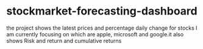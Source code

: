 # stockmarket-forecasting-dashboard
the project shows the latest prices and percentage daily change for stocks I am currently focusing on which are apple, microsoft and google.it also shows Risk and return and cumulative returns
